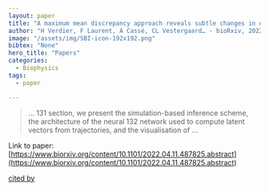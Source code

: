 ```yaml
---
layout: paper
title: "A maximum mean discrepancy approach reveals subtle changes in α-synuclein dynamics"
author: "H Verdier, F Laurent, A Cassé, CL Vestergaard… - bioRxiv, 2022 - biorxiv.org"
image: "/assets/img/SBI-icon-192x192.png"
bibtex: "None"
hero_title: "Papers"
categories:
  - Biophysics
tags:
  - paper

---
```

>… 131 section, we present the simulation-based inference scheme, the architecture of the neural 132 network used to compute latent vectors from trajectories, and the visualisation of …

Link to paper: [https://www.biorxiv.org/content/10.1101/2022.04.11.487825.abstract](https://www.biorxiv.org/content/10.1101/2022.04.11.487825.abstract)

[cited by](https://scholar.google.com/scholar?cites=15440169829466606936&as_sdt=2005&sciodt=0,5&hl=en&num=20)

